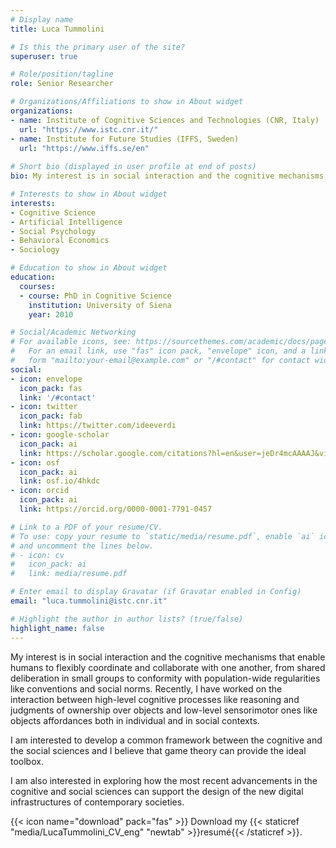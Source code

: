 ```yaml
---
# Display name
title: Luca Tummolini

# Is this the primary user of the site?
superuser: true

# Role/position/tagline
role: Senior Researcher  

# Organizations/Affiliations to show in About widget
organizations:
- name: Institute of Cognitive Sciences and Technologies (CNR, Italy)
  url: "https://www.istc.cnr.it/"
- name: Institute for Future Studies (IFFS, Sweden)
  url: "https://www.iffs.se/en"
 
# Short bio (displayed in user profile at end of posts)
bio: My interest is in social interaction and the cognitive mechanisms that enable humans to flexibly coordinate and collaborate with one another, from shared deliberation in small groups to conformity with population-wide regularities like conventions and social norms. 

# Interests to show in About widget
interests:
- Cognitive Science
- Artificial Intelligence
- Social Psychology
- Behavioral Economics
- Sociology

# Education to show in About widget
education:
  courses:
  - course: PhD in Cognitive Science
    institution: University of Siena
    year: 2010

# Social/Academic Networking
# For available icons, see: https://sourcethemes.com/academic/docs/page-builder/#icons
#   For an email link, use "fas" icon pack, "envelope" icon, and a link in the
#   form "mailto:your-email@example.com" or "/#contact" for contact widget.
social:
- icon: envelope
  icon_pack: fas
  link: '/#contact'
- icon: twitter
  icon_pack: fab
  link: https://twitter.com/ideeverdi
- icon: google-scholar  
  icon_pack: ai
  link: https://scholar.google.com/citations?hl=en&user=jeDr4mcAAAAJ&view_op=list_works&sortby=pubdate
- icon: osf
  icon_pack: ai
  link: osf.io/4hkdc
- icon: orcid
  icon_pack: ai
  link: https://orcid.org/0000-0001-7791-0457

# Link to a PDF of your resume/CV.
# To use: copy your resume to `static/media/resume.pdf`, enable `ai` icons in `params.toml`, 
# and uncomment the lines below.
# - icon: cv
#   icon_pack: ai
#   link: media/resume.pdf

# Enter email to display Gravatar (if Gravatar enabled in Config)
email: "luca.tummolini@istc.cnr.it"

# Highlight the author in author lists? (true/false)
highlight_name: false
---
```


My interest is in social interaction and the cognitive mechanisms that enable humans to flexibly coordinate and collaborate with one another, from shared deliberation in small groups to conformity with population-wide regularities like conventions and social norms. Recently, I have worked on the interaction between high-level cognitive processes like reasoning and judgments  of ownership over objects and low-level sensorimotor ones like objects affordances both in individual and in social contexts. 

I am interested to develop a common framework between the cognitive and the social sciences and I believe that game theory can provide the ideal toolbox. 

I am also interested in exploring how the most recent advancements in the cognitive and social sciences can support the design of the new digital infrastructures of contemporary societies.

{{< icon name="download" pack="fas" >}} Download my {{< staticref "media/LucaTummolini_CV_eng" "newtab" >}}resumé{{< /staticref >}}.
